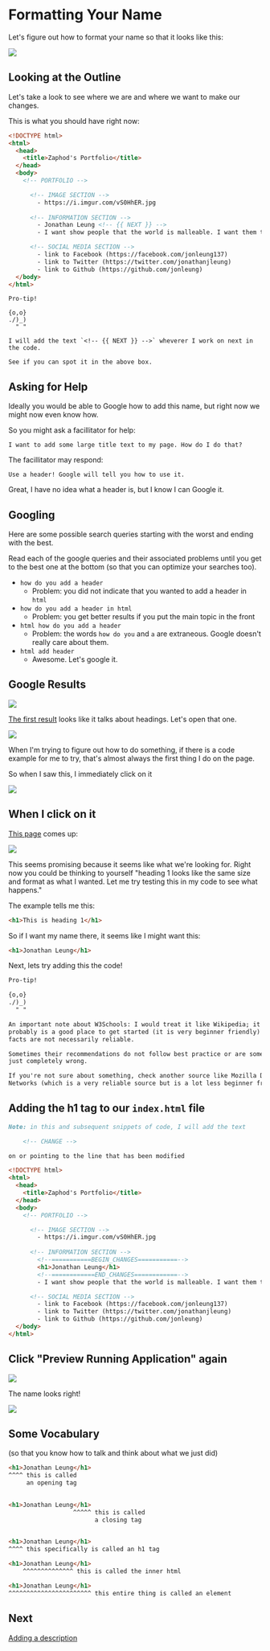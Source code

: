 # Formatting Your Name

Let's figure out how to format your name so that it looks like this:

![](img/name.png)

## Looking at the Outline

Let's take a look to see where we are and where we want to make our changes.

This is what you should have right now:

```html
<!DOCTYPE html>
<html>
  <head>
    <title>Zaphod's Portfolio</title>
  </head>
  <body>
    <!-- PORTFOLIO -->

      <!-- IMAGE SECTION -->
        - https://i.imgur.com/vS0HhER.jpg
      
      <!-- INFORMATION SECTION -->
        - Jonathan Leung <!-- {{ NEXT }} -->            
        - I want show people that the world is malleable. I want them to know they can create what's missing and not be afraid to break the status quo.

      <!-- SOCIAL MEDIA SECTION -->
        - link to Facebook (https://facebook.com/jonleung137)
        - link to Twitter (https://twitter.com/jonathanjleung)
        - link to Github (https://github.com/jonleung)
  </body>
</html>
```

```
Pro-tip!

{o,o}
./)_)
  " "

I will add the text `<!-- {{ NEXT }} -->` wheverer I work on next in the code.

See if you can spot it in the above box.
```

## Asking for Help

Ideally you would be able to Google how to add this name, but right now we might now even know how.

So you might ask a facillitator for help:

```
I want to add some large title text to my page. How do I do that?
```

The facillitator may respond:

```
Use a header! Google will tell you how to use it.
```

Great, I have no idea what a header is, but I know I can Google it.

## Googling

Here are some possible search queries starting with the worst and ending with the best.

Read each of the google queries and their associated problems until you get to the best one at the bottom (so that you can optimize your searches too).

- `how do you add a header`
    - Problem: you did not indicate that you wanted to add a header in `html`
- `how do you add a header in html`
    - Problem: you get better results if you put the main topic in the front
- `html how do you add a header`
    - Problem: the words `how do you` and `a` are extraneous. Google doesn't really care about them.
- `html add header`
    - Awesome. Let's google it.

## Google Results

![](img/heading_google.png)

[The first result](http://www.w3schools.com/html/html_headings.asp) looks like it talks about headings. Let's open that one.

![](img/heading_google_1.png)

When I'm trying to figure out how to do something, if there is a code example for me to try, that's almost always the first thing I do on the page.

So when I saw this, I immediately click on it

![](img/headings_google_1a.png)

## When I click on it

[This page](http://www.w3schools.com/html/tryit.asp?filename=tryhtml_headings) comes up:

![](img/headings_google_1b.png)

This seems promising because it seems like what we're looking for. Right now you could be thinking to yourself "heading 1 looks like the same size and format as what I wanted. Let me try testing this in my code to see what happens."

The example tells me this:

```html
<h1>This is heading 1</h1>
```

So if I want my name there, it seems like I might want this:

```html
<h1>Jonathan Leung</h1>
```

Next, lets try adding this the code!

```md
Pro-tip!

{o,o}
./)_)
  " "

An important note about W3Schools: I would treat it like Wikipedia; it's
probably is a good place to get started (it is very beginner friendly) but its
facts are not necessarily reliable.

Sometimes their recommendations do not follow best practice or are sometimes
just completely wrong.

If you're not sure about something, check another source like Mozilla Developer
Networks (which is a very reliable source but is a lot less beginner friendly).
```

## Adding the h1 tag to our `index.html` file

```md
Note: in this and subsequent snippets of code, I will add the text

    <!-- CHANGE -->

on or pointing to the line that has been modified
```

```html
<!DOCTYPE html>
<html>
  <head>
    <title>Zaphod's Portfolio</title>
  </head>
  <body>
    <!-- PORTFOLIO -->

      <!-- IMAGE SECTION -->
        - https://i.imgur.com/vS0HhER.jpg
      
      <!-- INFORMATION SECTION -->
        <!--===========BEGIN_CHANGES===========-->
        <h1>Jonathan Leung</h1> 
        <!--============END_CHANGES============-->          
        - I want show people that the world is malleable. I want them to know they can create what's missing and not be afraid to break the status quo.

      <!-- SOCIAL MEDIA SECTION -->
        - link to Facebook (https://facebook.com/jonleung137)
        - link to Twitter (https://twitter.com/jonathanjleung)
        - link to Github (https://github.com/jonleung)
  </body>
</html>
```

## Click "Preview Running Application" again

![](img/h1.png)

The name looks right!

![](img/celebration.gif)

## Some Vocabulary

(so that you know how to talk and think about what we just did)

```html
<h1>Jonathan Leung</h1>
^^^^ this is called
     an opening tag         
  
```

```html
<h1>Jonathan Leung</h1>
                  ^^^^^ this is called
                        a closing tag
  
```

```html
<h1>Jonathan Leung</h1>
^^^^ this specifically is called an h1 tag
```

```html
<h1>Jonathan Leung</h1>
    ^^^^^^^^^^^^^^ this is called the inner html
```

```html
<h1>Jonathan Leung</h1>
^^^^^^^^^^^^^^^^^^^^^^^ this entire thing is called an element
```

## Next

[Adding a description](description_challenge.md)
